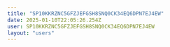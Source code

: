```yaml
---
title: "SP10KKRZNC5GFZJEFGSH8SNQ0CK34EQ6DPN7EJ4EW"
date: 2025-01-10T22:05:26.254Z
user: SP10KKRZNC5GFZJEFGSH8SNQ0CK34EQ6DPN7EJ4EW
layout: "users"
---
```

    